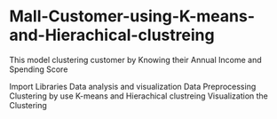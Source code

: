 # Mall-Customer-using-K-means-and-Hierachical-clustreing

This model clustering customer by Knowing their Annual Income and Spending Score

Import Libraries
Data analysis and visualization
Data Preprocessing
Clustering by use K-means and Hierachical clustreing
Visualization the Clustering
